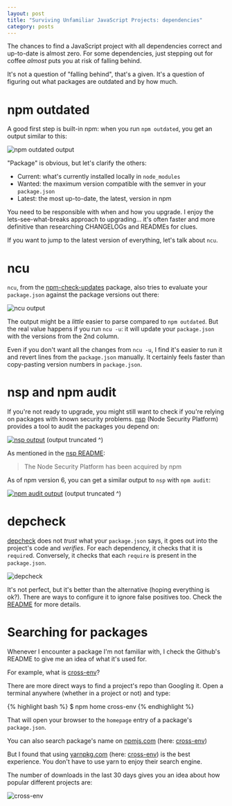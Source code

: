 ```yaml
---
layout: post
title: "Surviving Unfamiliar JavaScript Projects: dependencies"
category: posts
---
```


The chances to find a JavaScript project with all dependencies correct and
up-to-date is almost zero. For some dependencies, just stepping out for coffee
_almost_ puts you at risk of falling behind.

It's not a question of "falling behind", that's a given. It's a question
of figuring out what packages are outdated and by how much.


# npm outdated

A good first step is built-in npm: when you run `npm outdated`, you get an output similar to this:

![npm outdated output]({{site.url}}/assets/surviving-unfamiliar/npm-outdated.png)

"Package" is obvious, but let's clarify the others:

- Current: what's currently installed locally in `node_modules`
- Wanted: the maximum version compatible with the semver in your `package.json`
- Latest: the most up-to-date, the latest, version in npm

You need to be responsible with when and how you upgrade. I enjoy
the lets-see-what-breaks approach to upgrading... it's often faster and more
definitive than researching CHANGELOGs and READMEs for clues.

If you want to jump to the latest version of everything, let's talk about `ncu`.


# ncu

`ncu`, from the [npm-check-updates](https://github.com/tjunnone/npm-check-updates) package, also tries to evaluate your
`package.json` against the package versions out there:

![ncu output]({{site.url}}/assets/surviving-unfamiliar/ncu.png)

The output might be a _little_ easier to parse compared to `npm outdated`. But
the real value happens if you run `ncu -u`: it will update your `package.json`
with the versions from the 2nd column.

Even if you don't want all the changes from `ncu -u`, I find it's easier to run
it and revert lines from the `package.json` manually. It certainly feels faster
than copy-pasting version numbers in `package.json`.


# nsp and npm audit

If you're not ready to upgrade, you might still want to check if you're relying on packages
with known security problems. [nsp](https://github.com/nodesecurity/nsp) (Node Security Platform) provides
a tool to audit the packages you depend on:

[![nsp output]({{site.url}}/assets/surviving-unfamiliar/nsp.png)]({{site.url}}/assets/surviving-unfamiliar/nsp.png)
(output truncated ^)

As mentioned in the [nsp README](https://github.com/nodesecurity/nsp):

> The Node Security Platform has been acquired by npm

As of npm version 6, you can get a similar output to `nsp` with `npm audit`:

[![npm audit output]({{site.url}}/assets/surviving-unfamiliar/npm-audit.png)]({{site.url}}/assets/surviving-unfamiliar/npm-audit.png)
(output truncated ^)


# depcheck

[depcheck](https://github.com/depcheck/depcheck) does not _trust_ what your
`package.json` says, it goes out into the project's code and _verifies_. For
each dependency, it checks that it is `require`d. Conversely, it checks that
each `require` is present in the `package.json`.

![depcheck]({{site.url}}/assets/surviving-unfamiliar/depcheck.png)

It's not perfect, but it's better than the alternative (hoping everything is
ok?). There are ways to configure it to ignore false positives too. Check the
[README](https://github.com/depcheck/depcheck) for more details.


# Searching for packages

Whenever I encounter a package I'm not familiar with, I check the Github's
README to give me an idea of what it's used for.

For example, what is [cross-env](https://github.com/kentcdodds/cross-env)?

There are more direct ways to find a project's repo than Googling it.
Open a terminal anywhere (whether in a project or not) and type:

{% highlight bash %}
$ npm home cross-env
{% endhighlight %}

That will open your browser to the `homepage` entry of a package's `package.json`.

You can also search package's name on [npmjs.com](https://www.npmjs.com/)
(here: [cross-env](https://www.npmjs.com/search?q=cross-env))

But I found that using [yarnpkg.com](https://yarnpkg.com/en/) (here:
[cross-env](https://yarnpkg.com/en/packages?q=cross-env)) is the best
experience. You don't have to use yarn to enjoy their search engine.

The number of downloads in the last 30 days gives you an idea about
how popular different projects are:

![cross-env]({{site.url}}/assets/surviving-unfamiliar/cross-env.png)

